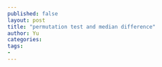 ```yaml
---
published: false
layout: post
title: "permutation test and median difference"
author: Yu
categories:
tags:
-
---
```


